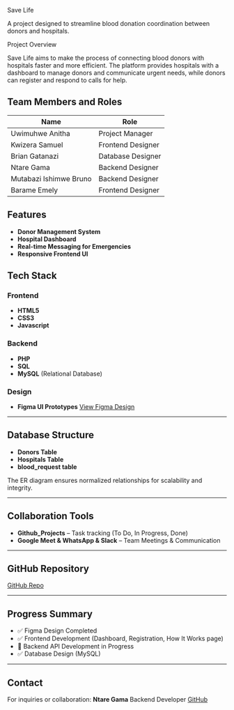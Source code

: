 Save Life

A project designed to streamline blood donation coordination between donors and hospitals.

Project Overview

Save Life aims to make the process of connecting blood donors with hospitals faster and more efficient. The platform provides hospitals with a dashboard to manage donors and communicate urgent needs, while donors can register and respond to calls for help.


## Team Members and Roles

| Name                   | Role              |
| ---------------------- | ----------------- |
| Uwimuhwe Anitha        | Project Manager   |
| Kwizera Samuel         | Frontend Designer |
| Brian Gatanazi          | Database Designer |
| Ntare Gama             | Backend Designer  |
| Mutabazi Ishimwe Bruno | Backend Designer  |
| Barame Emely           | Frontend Designer |

## Features

* **Donor Management System**
* **Hospital Dashboard**
* **Real-time Messaging for Emergencies**
* **Responsive Frontend UI**

## **Tech Stack**

### **Frontend**

* **HTML5**
* **CSS3**
* **Javascript**


### **Backend**

* **PHP**
* **SQL** 
* **MySQL** (Relational Database)

### **Design**

* **Figma UI Prototypes**
  [View Figma Design](https://www.figma.com/design/EXkRhyb01Vr40PXHUyeA4I/SAVELiFE?node-id=0-1&p=f&t=aRiu4PauWBTf9JIt-0)

---

## **Database Structure**

* **Donors Table**
* **Hospitals Table**
* **blood_request table**

The ER diagram ensures normalized relationships for scalability and integrity.

---

## **Collaboration Tools**

* **Github_Projects** – Task tracking (To Do, In Progress, Done)
* **Google Meet & WhatsApp & Slack** – Team Meetings & Communication

---

## **GitHub Repository**

[GitHub Repo](https://github.com/Ntare-GAMA/Save-Life)

---

## **Progress Summary**

* ✅ Figma Design Completed
* ✅ Frontend Development (Dashboard, Registration, How It Works page)
* 🔄 Backend API Development in Progress
* ✅ Database Design (MySQL)

---

## **Contact**

For inquiries or collaboration:
**Ntare Gama**
Backend Developer
[GitHub](https://github.com/Ntare-GAMA/Save-Life)
